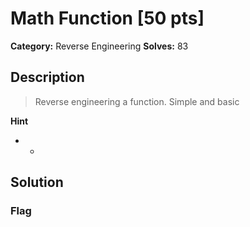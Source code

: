 # Math Function [50 pts]

**Category:** Reverse Engineering
**Solves:** 83

## Description
>Reverse engineering a function. Simple and basic

**Hint**
* -

## Solution

### Flag

